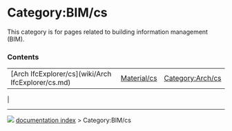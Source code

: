 # Category:BIM/cs
This category is for pages related to building information management (BIM).

### Contents

|     |     |     |
| --- | --- | --- |
| [Arch IfcExplorer/cs](wiki/Arch IfcExplorer/cs.md) | [Material/cs](wiki/Material/cs.md) | [Category:Arch/cs](wiki/Category_Arch/cs.md) |
|



---
![](images/Right_arrow.png) [documentation index](../README.md) > Category:BIM/cs
